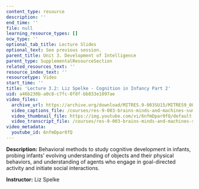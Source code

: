 ```yaml
---
content_type: resource
description: ''
end_time: ''
file: null
learning_resource_types: []
ocw_type: ''
optional_tab_title: Lecture Slides
optional_text: See previous session.
parent_title: Unit 3. Development of Intelligence
parent_type: SupplementalResourceSection
related_resources_text: ''
resource_index_text: ''
resourcetype: Video
start_time: ''
title: 'Lecture 3.2: Liz Spelke - Cognition in Infancy Part 2'
uid: a46b230b-a0c8-c7fc-0f8f-bb833e1097ae
video_files:
  archive_url: https://archive.org/download/MITRES.9-003SU15/MITRES9_003SU15_Lecture_3-2_300k.mp4
  video_captions_file: /courses/res-9-003-brains-minds-and-machines-summer-course-summer-2015/0a240e0aa82c5be289f06f0d5ed26936_2304733.vtt
  video_thumbnail_file: https://img.youtube.com/vi/6nfmDpar0fQ/default.jpg
  video_transcript_file: /courses/res-9-003-brains-minds-and-machines-summer-course-summer-2015/a389d38076fa1c5b78338fbd85f87d7e_2304733.pdf
video_metadata:
  youtube_id: 6nfmDpar0fQ
---
```


**Description:** Behavioral methods to study cognitive development in infants, probing infants’ evolving understanding of objects and their physical behaviors, and understanding of agents who engage in goal-directed activity and initiate social interactions.

**Instructor:** Liz Spelke



